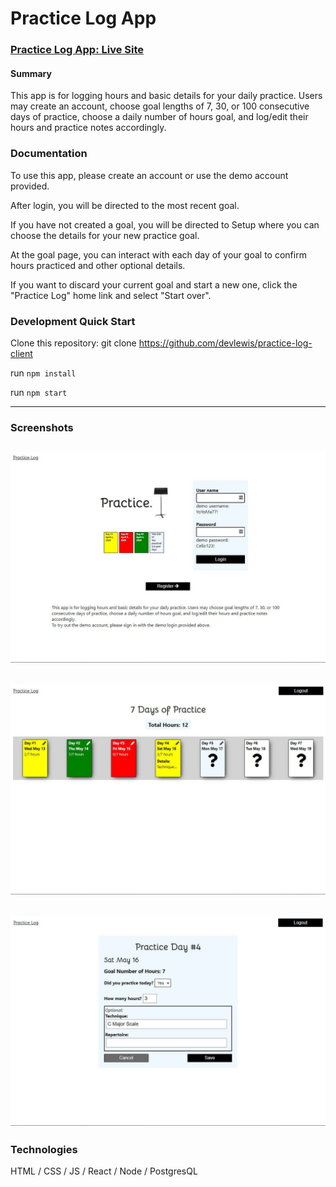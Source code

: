 # Practice Log App

### [Practice Log App: Live Site](https://practice-log-app.devreelewis.now.sh/)


#### Summary

This app is for logging hours and basic details for your daily practice. Users may create an account, choose goal lengths of 7, 30, or 100 consecutive days of practice, choose a daily number of hours goal, and log/edit their hours and practice notes accordingly.
### Documentation

To use this app, please create an account or use the demo account provided.

After login, you will be directed to the most recent goal.

If you have not created a goal, you will be directed to Setup where you can choose the details for your new practice goal.

At the goal page, you can interact with each day of your goal to confirm hours practiced and other optional details.

If you want to discard your current goal and start a new one, click the "Practice Log" home link and select "Start over".

### Development Quick Start

Clone this repository:
git clone https://github.com/devlewis/practice-log-client

run `npm install`

run `npm start`

****
### Screenshots


## ![](./assets/Screenshot%202021-05-13%20085823.jpg)

## ![](./assets/Screenshot%202021-05-13%20085906.jpg)

## ![](./assets/Screenshot%202021-05-13%20085937.jpg)



### Technologies

HTML / CSS / JS / React / Node / PostgresQL
